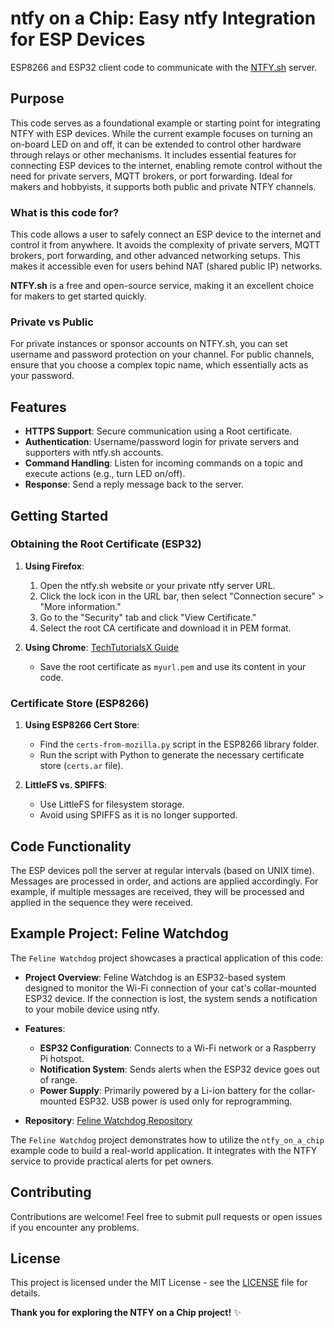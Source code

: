# **ntfy** on a Chip: Easy **ntfy** Integration for ESP Devices

ESP8266 and ESP32 client code to communicate with the [NTFY.sh](https://ntfy.sh) server.

## Purpose

This code serves as a foundational example or starting point for integrating NTFY with ESP devices. While the current example focuses on turning an on-board LED on and off, it can be extended to control other hardware through relays or other mechanisms. It includes essential features for connecting ESP devices to the internet, enabling remote control without the need for private servers, MQTT brokers, or port forwarding. Ideal for makers and hobbyists, it supports both public and private NTFY channels.

### What is this code for?

This code allows a user to safely connect an ESP device to the internet and control it from anywhere. It avoids the complexity of private servers, MQTT brokers, port forwarding, and other advanced networking setups. This makes it accessible even for users behind NAT (shared public IP) networks.

**NTFY.sh** is a free and open-source service, making it an excellent choice for makers to get started quickly.

### Private vs Public

For private instances or sponsor accounts on NTFY.sh, you can set username and password protection on your channel. For public channels, ensure that you choose a complex topic name, which essentially acts as your password.

## Features

- **HTTPS Support**: Secure communication using a Root certificate.
- **Authentication**: Username/password login for private servers and supporters with ntfy.sh accounts.
- **Command Handling**: Listen for incoming commands on a topic and execute actions (e.g., turn LED on/off).
- **Response**: Send a reply message back to the server.

## Getting Started

### Obtaining the Root Certificate (ESP32)

1. **Using Firefox**:
   1. Open the ntfy.sh website or your private ntfy server URL.
   2. Click the lock icon in the URL bar, then select "Connection secure" > "More information."
   3. Go to the "Security" tab and click "View Certificate."
   4. Select the root CA certificate and download it in PEM format.

2. **Using Chrome**: [TechTutorialsX Guide](https://techtutorialsx.com/2017/11/18/esp32-arduino-https-get-request/)

   - Save the root certificate as `myurl.pem` and use its content in your code.

### Certificate Store (ESP8266)

1. **Using ESP8266 Cert Store**:
   - Find the `certs-from-mozilla.py` script in the ESP8266 library folder.
   - Run the script with Python to generate the necessary certificate store (`certs.ar` file).

2. **LittleFS vs. SPIFFS**:
   - Use LittleFS for filesystem storage.
   - Avoid using SPIFFS as it is no longer supported.

## Code Functionality

The ESP devices poll the server at regular intervals (based on UNIX time). Messages are processed in order, and actions are applied accordingly. For example, if multiple messages are received, they will be processed and applied in the sequence they were received.

## Example Project: Feline Watchdog

The `Feline Watchdog` project showcases a practical application of this code:

- **Project Overview**: Feline Watchdog is an ESP32-based system designed to monitor the Wi-Fi connection of your cat's collar-mounted ESP32 device. If the connection is lost, the system sends a notification to your mobile device using ntfy.

- **Features**:
  - **ESP32 Configuration**: Connects to a Wi-Fi network or a Raspberry Pi hotspot.
  - **Notification System**: Sends alerts when the ESP32 device goes out of range.
  - **Power Supply**: Primarily powered by a Li-ion battery for the collar-mounted ESP32. USB power is used only for reprogramming.

- **Repository**: [Feline Watchdog Repository](https://github.com/YourUsername/FelineWatchdog)

The `Feline Watchdog` project demonstrates how to utilize the `ntfy_on_a_chip` example code to build a real-world application. It integrates with the NTFY service to provide practical alerts for pet owners.

## Contributing

Contributions are welcome! Feel free to submit pull requests or open issues if you encounter any problems.

## License

This project is licensed under the MIT License - see the [LICENSE](LICENSE) file for details.

**Thank you for exploring the NTFY on a Chip project!** ✨
